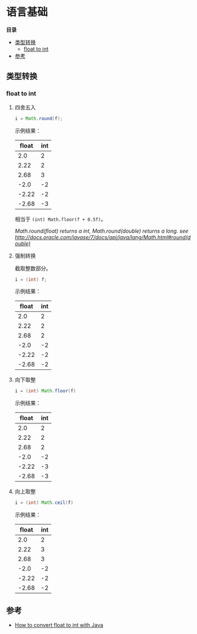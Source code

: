# 语言基础

**目录**

<!-- vim-markdown-toc GFM -->
* [类型转换](#类型转换)
	* [float to int](#float-to-int)
* [参考](#参考)

<!-- vim-markdown-toc -->

## 类型转换

### float to int

1. 四舍五入

   ```java
   i = Math.round(f);
   ```

   示例结果：

   | float | int |
   |-------|-----|
   | 2.0   | 2   |
   | 2.22  | 2   |
   | 2.68  | 3   |
   | -2.0  | -2  |
   | -2.22 | -2  |
   | -2.68 | -3  |

   相当于 `(int) Math.floor(f + 0.5f)`。

   *Math.round(float) returns a int, Math.round(double) returns a long. see <http://docs.oracle.com/javase/7/docs/api/java/lang/Math.html#round(double)>*

2. 强制转换

   截取整数部分。

   ```java
   i = (int) f;
   ```

   示例结果：

   | float | int |
   |-------|-----|
   | 2.0   | 2   |
   | 2.22  | 2   |
   | 2.68  | 2   |
   | -2.0  | -2  |
   | -2.22 | -2  |
   | -2.68 | -2  |

3. 向下取整

   ```java
   i = (int) Math.floor(f)
   ```

   示例结果：

   | float | int |
   |-------|-----|
   | 2.0   | 2   |
   | 2.22  | 2   |
   | 2.68  | 2   |
   | -2.0  | -2  |
   | -2.22 | -3  |
   | -2.68 | -3  |

4. 向上取整

   ```java
   i = (int) Math.ceil(f)
   ```

   示例结果：

   | float | int |
   |-------|-----|
   | 2.0   | 2   |
   | 2.22  | 3   |
   | 2.68  | 3   |
   | -2.0  | -2  |
   | -2.22 | -2  |
   | -2.68 | -2  |

## 参考

* [How to convert float to int with Java](http://stackoverflow.com/questions/1295424/how-to-convert-float-to-int-with-java)
